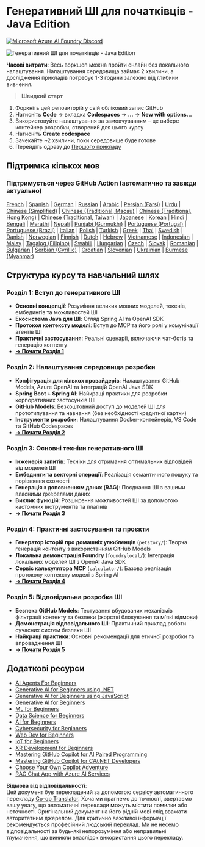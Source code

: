 <!--
CO_OP_TRANSLATOR_METADATA:
{
  "original_hash": "63b6426b88f6f56398ca3f1fbfc30889",
  "translation_date": "2025-07-29T16:35:45+00:00",
  "source_file": "README.md",
  "language_code": "uk"
}
-->
# Генеративний ШІ для початківців - Java Edition
[![Microsoft Azure AI Foundry Discord](https://dcbadge.limes.pink/api/server/ByRwuEEgH4)](https://discord.com/invite/ByRwuEEgH4)

![Генеративний ШІ для початківців - Java Edition](../../translated_images/beg-genai-series.8b48be9951cc574c25f8a3accba949bfd03c2f008e2c613283a1b47316fbee68.uk.png)

**Часові витрати**: Весь воркшоп можна пройти онлайн без локального налаштування. Налаштування середовища займає 2 хвилини, а дослідження прикладів потребує 1-3 години залежно від глибини вивчення.

> **Швидкий старт**

1. Форкніть цей репозиторій у свій обліковий запис GitHub
2. Натисніть **Code** → вкладка **Codespaces** → **...** → **New with options...**
3. Використовуйте налаштування за замовчуванням – це вибере контейнер розробки, створений для цього курсу
4. Натисніть **Create codespace**
5. Зачекайте ~2 хвилини, поки середовище буде готове
6. Перейдіть одразу до [Першого прикладу](./02-SetupDevEnvironment/README.md#step-2-create-a-github-personal-access-token)

## Підтримка кількох мов

### Підтримується через GitHub Action (автоматично та завжди актуально)

[French](../fr/README.md) | [Spanish](../es/README.md) | [German](../de/README.md) | [Russian](../ru/README.md) | [Arabic](../ar/README.md) | [Persian (Farsi)](../fa/README.md) | [Urdu](../ur/README.md) | [Chinese (Simplified)](../zh/README.md) | [Chinese (Traditional, Macau)](../mo/README.md) | [Chinese (Traditional, Hong Kong)](../hk/README.md) | [Chinese (Traditional, Taiwan)](../tw/README.md) | [Japanese](../ja/README.md) | [Korean](../ko/README.md) | [Hindi](../hi/README.md) | [Bengali](../bn/README.md) | [Marathi](../mr/README.md) | [Nepali](../ne/README.md) | [Punjabi (Gurmukhi)](../pa/README.md) | [Portuguese (Portugal)](../pt/README.md) | [Portuguese (Brazil)](../br/README.md) | [Italian](../it/README.md) | [Polish](../pl/README.md) | [Turkish](../tr/README.md) | [Greek](../el/README.md) | [Thai](../th/README.md) | [Swedish](../sv/README.md) | [Danish](../da/README.md) | [Norwegian](../no/README.md) | [Finnish](../fi/README.md) | [Dutch](../nl/README.md) | [Hebrew](../he/README.md) | [Vietnamese](../vi/README.md) | [Indonesian](../id/README.md) | [Malay](../ms/README.md) | [Tagalog (Filipino)](../tl/README.md) | [Swahili](../sw/README.md) | [Hungarian](../hu/README.md) | [Czech](../cs/README.md) | [Slovak](../sk/README.md) | [Romanian](../ro/README.md) | [Bulgarian](../bg/README.md) | [Serbian (Cyrillic)](../sr/README.md) | [Croatian](../hr/README.md) | [Slovenian](../sl/README.md) | [Ukrainian](./README.md) | [Burmese (Myanmar)](../my/README.md)

## Структура курсу та навчальний шлях

### **Розділ 1: Вступ до генеративного ШІ**
- **Основні концепції**: Розуміння великих мовних моделей, токенів, ембедингів та можливостей ШІ
- **Екосистема Java для ШІ**: Огляд Spring AI та OpenAI SDK
- **Протокол контексту моделі**: Вступ до MCP та його ролі у комунікації агентів ШІ
- **Практичні застосування**: Реальні сценарії, включаючи чат-ботів та генерацію контенту
- **[→ Почати Розділ 1](./01-IntroToGenAI/README.md)**

### **Розділ 2: Налаштування середовища розробки**
- **Конфігурація для кількох провайдерів**: Налаштування GitHub Models, Azure OpenAI та інтеграцій OpenAI Java SDK
- **Spring Boot + Spring AI**: Найкращі практики для розробки корпоративних застосунків ШІ
- **GitHub Models**: Безкоштовний доступ до моделей ШІ для прототипування та навчання (без необхідності кредитної картки)
- **Інструменти розробки**: Налаштування Docker-контейнерів, VS Code та GitHub Codespaces
- **[→ Почати Розділ 2](./02-SetupDevEnvironment/README.md)**

### **Розділ 3: Основні техніки генеративного ШІ**
- **Інженерія запитів**: Техніки для отримання оптимальних відповідей від моделей ШІ
- **Ембединги та векторні операції**: Реалізація семантичного пошуку та порівняння схожості
- **Генерація з доповненням даних (RAG)**: Поєднання ШІ з вашими власними джерелами даних
- **Виклик функцій**: Розширення можливостей ШІ за допомогою кастомних інструментів та плагінів
- **[→ Почати Розділ 3](./03-CoreGenerativeAITechniques/README.md)**

### **Розділ 4: Практичні застосування та проєкти**
- **Генератор історій про домашніх улюбленців** (`petstory/`): Творча генерація контенту з використанням GitHub Models
- **Локальна демонстрація Foundry** (`foundrylocal/`): Інтеграція локальних моделей ШІ з OpenAI Java SDK
- **Сервіс калькулятора MCP** (`calculator/`): Базова реалізація протоколу контексту моделі з Spring AI
- **[→ Почати Розділ 4](./04-PracticalSamples/README.md)**

### **Розділ 5: Відповідальна розробка ШІ**
- **Безпека GitHub Models**: Тестування вбудованих механізмів фільтрації контенту та безпеки (жорсткі блокування та м'які відмови)
- **Демонстрація відповідального ШІ**: Практичний приклад роботи сучасних систем безпеки ШІ
- **Найкращі практики**: Основні рекомендації для етичної розробки та впровадження ШІ
- **[→ Почати Розділ 5](./05-ResponsibleGenAI/README.md)**

## Додаткові ресурси

- [AI Agents For Beginners](https://github.com/microsoft/ai-agents-for-beginners)
- [Generative AI for Beginners using .NET](https://github.com/microsoft/Generative-AI-for-beginners-dotnet)
- [Generative AI for Beginners using JavaScript](https://github.com/microsoft/generative-ai-with-javascript)
- [Generative AI for Beginners](https://github.com/microsoft/generative-ai-for-beginners)
- [ML for Beginners](https://aka.ms/ml-beginners)
- [Data Science for Beginners](https://aka.ms/datascience-beginners)
- [AI for Beginners](https://aka.ms/ai-beginners)
- [Cybersecurity for Beginners](https://github.com/microsoft/Security-101)
- [Web Dev for Beginners](https://aka.ms/webdev-beginners)
- [IoT for Beginners](https://aka.ms/iot-beginners)
- [XR Development for Beginners](https://github.com/microsoft/xr-development-for-beginners)
- [Mastering GitHub Copilot for AI Paired Programming](https://aka.ms/GitHubCopilotAI)
- [Mastering GitHub Copilot for C#/.NET Developers](https://github.com/microsoft/mastering-github-copilot-for-dotnet-csharp-developers)
- [Choose Your Own Copilot Adventure](https://github.com/microsoft/CopilotAdventures)
- [RAG Chat App with Azure AI Services](https://github.com/Azure-Samples/azure-search-openai-demo-java)

**Відмова від відповідальності**:  
Цей документ був перекладений за допомогою сервісу автоматичного перекладу [Co-op Translator](https://github.com/Azure/co-op-translator). Хоча ми прагнемо до точності, звертаємо вашу увагу, що автоматичні переклади можуть містити помилки або неточності. Оригінальний документ на його рідній мові слід вважати авторитетним джерелом. Для критично важливої інформації рекомендується професійний людський переклад. Ми не несемо відповідальності за будь-які непорозуміння або неправильні тлумачення, що виникли внаслідок використання цього перекладу.
